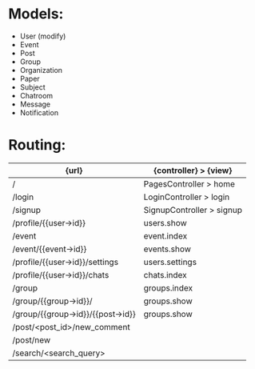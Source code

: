 # Models:

- User (modify)
- Event
- Post
- Group
- Organization
- Paper
- Subject
- Chatroom
- Message
- Notification

# Routing:

| {url}                             | {controller} > {view}     |
| --------------------------------- | ------------------------- |
| /                                 | PagesController > home    |
| /login                            | LoginController > login   |
| /signup                           | SignupController > signup |
| /profile/{{user->id}}             | users.show                |
| /event                            | event.index               |
| /event/{{event->id}}              | events.show               |
| /profile/{{user->id}}/settings    | users.settings            |
| /profile/{{user->id}}/chats       | chats.index               |
| /group                            | groups.index              |
| /group/{{group->id}}/             | groups.show               |
| /group/{{group->id}}/{{post->id}} | groups.show               |
| /post/<post_id>/new_comment       |                           |
| /post/new                         |                           |
| /search/<search_query>            |                           |
